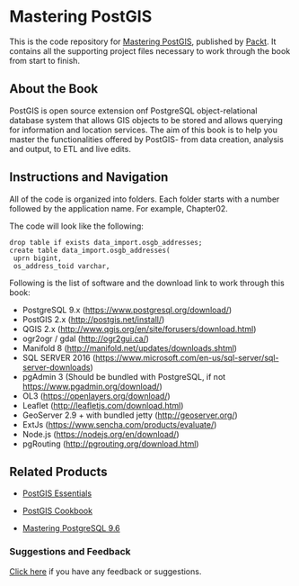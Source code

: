 # Mastering PostGIS
This is the code repository for [Mastering PostGIS](https://www.packtpub.com/big-data-and-business-intelligence/mastering-postgis?utm_source=github&utm_medium=repository&utm_campaign=9781784391645), published by [Packt](https://www.packtpub.com/?utm_source=github). It contains all the supporting project files necessary to work through the book from start to finish.
## About the Book
PostGIS is open source extension onf PostgreSQL object-relational database system that allows GIS objects to be stored and allows querying for information and location services. The aim of this book is to help you master the functionalities offered by PostGIS- from data creation, analysis and output, to ETL and live edits.
## Instructions and Navigation
All of the code is organized into folders. Each folder starts with a number followed by the application name. For example, Chapter02.



The code will look like the following:
```
drop table if exists data_import.osgb_addresses;
create table data_import.osgb_addresses(
 uprn bigint,
 os_address_toid varchar,
```

Following is the list of software and the download link to work through this book:
* PostgreSQL 9.x (https://www.postgresql.org/download/)
* PostGIS 2.x (http://postgis.net/install/)
* QGIS 2.x (http://www.qgis.org/en/site/forusers/download.html)
* ogr2ogr / gdal (http://ogr2gui.ca/)
* Manifold 8 (http://manifold.net/updates/downloads.shtml)
* SQL SERVER 2016 (https://www.microsoft.com/en-us/sql-server/sql-server-downloads)
* pgAdmin 3 (Should be bundled with PostgreSQL, if not https://www.pgadmin.org/download/)
* OL3 (https://openlayers.org/download/)
* Leaflet (http://leafletjs.com/download.html)
* GeoServer 2.9 + with bundled jetty (http://geoserver.org/)
* ExtJs (https://www.sencha.com/products/evaluate/)
* Node.js (https://nodejs.org/en/download/)
* pgRouting (http://pgrouting.org/download.html)

## Related Products
* [PostGIS Essentials](https://www.packtpub.com/big-data-and-business-intelligence/postgis-essentials?utm_source=github&utm_medium=repository&utm_campaign=9781784395292)

* [PostGIS Cookbook](https://www.packtpub.com/big-data-and-business-intelligence/postgis-cookbook?utm_source=github&utm_medium=repository&utm_campaign=9781849518666)

* [Mastering PostgreSQL 9.6](https://www.packtpub.com/big-data-and-business-intelligence/mastering-postgresql-96?utm_source=github&utm_medium=repository&utm_campaign=9781783555352)

### Suggestions and Feedback
[Click here](https://docs.google.com/forms/d/e/1FAIpQLSe5qwunkGf6PUvzPirPDtuy1Du5Rlzew23UBp2S-P3wB-GcwQ/viewform) if you have any feedback or suggestions.
